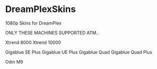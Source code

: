 DreamPlexSkins
==============

1080p Skins for DreamPlex 


ONLY THESE MACHINES SUPPORTED ATM..


Xtrend 8000
Xtrend 10000

Gigablue SE Plus
Gigablue UE Plus
Gigablue Quad
Gigablue Quad Plus

Odin M9
